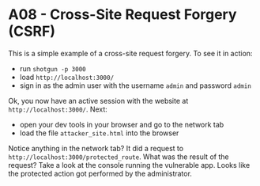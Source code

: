 # A08 - Cross-Site Request Forgery (CSRF)

This is a simple example of a cross-site request forgery. To see it in action:

- run `shotgun -p 3000`
- load `http://localhost:3000/`
- sign in as the admin user with the username `admin` and password `admin`

Ok, you now have an active session with the website at `http://localhost:3000/`. Next:

- open your dev tools in your browser and go to the network tab
- load the file `attacker_site.html` into the browser

Notice anything in the network tab? It did a request to `http://localhost:3000/protected_route`.
What was the result of the request? Take a look at the console running the vulnerable app. Looks
like the protected action got performed by the administrator.
